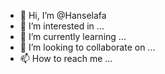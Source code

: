 - 👋 Hi, I’m @Hanselafa
- 👀 I’m interested in ...
- 🌱 I’m currently learning ...
- 💞️ I’m looking to collaborate on ...
- 📫 How to reach me ...

<!---
Hanselafa/Hanselafa is a ✨ special ✨ repository because its `README.md` (this file) appears on your GitHub profile.
You can click the Preview link to take a look at your changes.
--->
